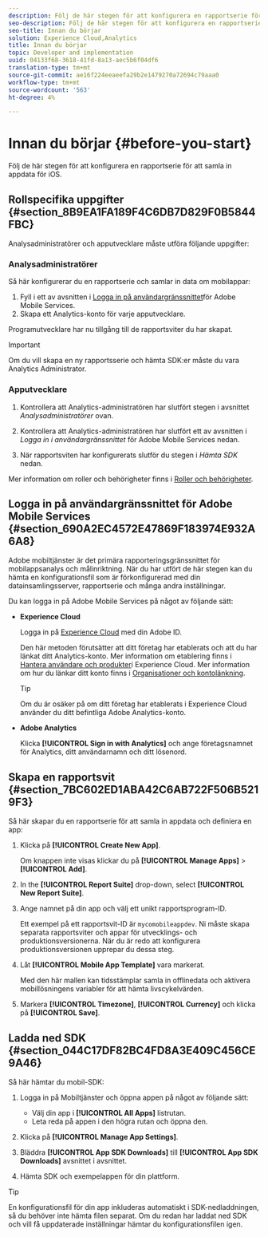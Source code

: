 ```yaml
---
description: Följ de här stegen för att konfigurera en rapportserie för att samla in appdata för iOS.
seo-description: Följ de här stegen för att konfigurera en rapportserie för att samla in appdata för iOS.
seo-title: Innan du börjar
solution: Experience Cloud,Analytics
title: Innan du börjar
topic: Developer and implementation
uuid: 04133f68-3618-41fd-8a13-aec5b6f04df6
translation-type: tm+mt
source-git-commit: ae16f224eeaeefa29b2e1479270a72694c79aaa0
workflow-type: tm+mt
source-wordcount: '563'
ht-degree: 4%

---
```



# Innan du börjar {#before-you-start}

Följ de här stegen för att konfigurera en rapportserie för att samla in appdata för iOS.

## Rollspecifika uppgifter {#section_8B9EA1FA189F4C6DB7D829F0B5844FBC}

Analysadministratörer och apputvecklare måste utföra följande uppgifter:

### Analysadministratörer

Så här konfigurerar du en rapportserie och samlar in data om mobilappar:

1. Fyll i ett av avsnitten i [Logga in på användargränssnittet](/help/ios/getting-started/getting-started.md)för Adobe Mobile Services.
1. Skapa ett Analytics-konto för varje apputvecklare.

Programutvecklare har nu tillgång till de rapportsviter du har skapat.

>[!IMPORTANT]
>
>Om du vill skapa en ny rapportsserie och hämta SDK:er måste du vara Analytics Administrator.

### Apputvecklare

1. Kontrollera att Analytics-administratören har slutfört stegen i avsnittet *Analysadministratörer* ovan.

1. Kontrollera att Analytics-administratören har slutfört ett av avsnitten i *Logga in i användargränssnittet* för Adobe Mobile Services nedan.
1. När rapportsviten har konfigurerats slutför du stegen i *Hämta SDK* nedan.

Mer information om roller och behörigheter finns i [Roller och behörigheter](/help/using/gs/c-mob-roles-and-permissions.md).

## Logga in på användargränssnittet för Adobe Mobile Services {#section_690A2EC4572E47869F183974E932A6A8}

Adobe mobiltjänster är det primära rapporteringsgränssnittet för mobilappsanalys och målinriktning. När du har utfört de här stegen kan du hämta en konfigurationsfil som är förkonfigurerad med din datainsamlingsserver, rapportserie och många andra inställningar.

Du kan logga in på Adobe Mobile Services på något av följande sätt:

* **Experience Cloud**

   Logga in på [Experience Cloud](https://marketing.adobe.com) med din Adobe ID.

   Den här metoden förutsätter att ditt företag har etablerats och att du har länkat ditt Analytics-konto. Mer information om etablering finns i [Hantera användare och produkter](https://docs.adobe.com/content/help/sv-SE/core-services/interface/manage-users-and-products/admin-getting-started.html)i Experience Cloud. Mer information om hur du länkar ditt konto finns i [Organisationer och kontolänkning](https://docs.adobe.com/content/help/sv-SE/core-services/interface/manage-users-and-products/organizations.html).

   >[!TIP]
   >
   >Om du är osäker på om ditt företag har etablerats i Experience Cloud använder du ditt befintliga Adobe Analytics-konto.

* **Adobe Analytics**

   Klicka **[!UICONTROL Sign in with Analytics]** och ange företagsnamnet för Analytics, ditt användarnamn och ditt lösenord.

## Skapa en rapportsvit {#section_7BC602ED1ABA42C6AB722F506B5219F3}

Så här skapar du en rapportserie för att samla in appdata och definiera en app:

1. Klicka på **[!UICONTROL Create New App]**.

   Om knappen inte visas klickar du på **[!UICONTROL Manage Apps]** > **[!UICONTROL Add]**.

1. In the **[!UICONTROL Report Suite]** drop-down, select **[!UICONTROL New Report Suite]**.

1. Ange namnet på din app och välj ett unikt rapportsprogram-ID.

   Ett exempel på ett rapportsvit-ID är `mycomobileappdev`. Ni måste skapa separata rapportsviter och appar för utvecklings- och produktionsversionerna. När du är redo att konfigurera produktionsversionen upprepar du dessa steg.
1. Låt **[!UICONTROL Mobile App Template]** vara markerat.

   Med den här mallen kan tidsstämplar samla in offlinedata och aktivera mobillösningens variabler för att hämta livscykelvärden.

1. Markera **[!UICONTROL Timezone]**, **[!UICONTROL Currency]** och klicka på **[!UICONTROL Save]**.

## Ladda ned SDK {#section_044C17DF82BC4FD8A3E409C456CE9A46}

Så här hämtar du mobil-SDK:

1. Logga in på Mobiltjänster och öppna appen på något av följande sätt:

   * Välj din app i **[!UICONTROL All Apps]** listrutan.
   * Leta reda på appen i den högra rutan och öppna den.

1. Klicka på **[!UICONTROL Manage App Settings]**.
1. Bläddra **[!UICONTROL App SDK Downloads]** till **[!UICONTROL App SDK Downloads]** avsnittet i avsnittet.

1. Hämta SDK och exempelappen för din plattform.

>[!TIP]
>
>En konfigurationsfil för din app inkluderas automatiskt i SDK-nedladdningen, så du behöver inte hämta filen separat. Om du redan har laddat ned SDK och vill få uppdaterade inställningar hämtar du konfigurationsfilen igen.


